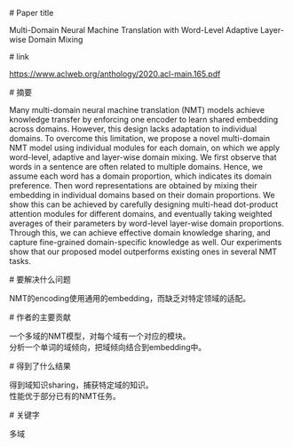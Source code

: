 # Paper title

Multi-Domain Neural Machine Translation with Word-Level Adaptive Layer-wise Domain Mixing

# link

https://www.aclweb.org/anthology/2020.acl-main.165.pdf

# 摘要

Many multi-domain neural machine translation (NMT) models achieve knowledge transfer by enforcing one encoder to learn shared embedding across domains. However, this design lacks adaptation to individual domains. To overcome this limitation, we propose a novel multi-domain NMT model using individual modules for each domain, on which we apply word-level, adaptive and layer-wise domain mixing. We first observe that words in a sentence are often related to multiple domains. Hence, we assume each word has a domain proportion, which indicates its domain preference. Then word representations are obtained by mixing their embedding in individual domains based on their domain proportions. We show this can be achieved by carefully designing multi-head dot-product attention modules for different domains, and eventually taking weighted averages of their parameters by word-level layer-wise domain proportions. Through this, we can achieve effective domain knowledge sharing, and capture fine-grained domain-specific knowledge as well. Our experiments show that our proposed model outperforms existing ones in several NMT tasks.

# 要解决什么问题

NMT的encoding使用通用的embedding，而缺乏对特定领域的适配。   

# 作者的主要贡献

一个多域的NMT模型，对每个域有一个对应的模块。  
分析一个单词的域倾向，把域倾向结合到embedding中。  

# 得到了什么结果

得到域知识sharing，捕获特定域的知识。  
性能优于部分已有的NMT任务。

# 关键字

多域
